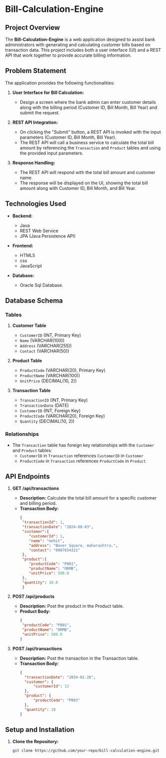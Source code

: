 # Bill-Calculation-Engine

## Project Overview

The **Bill-Calculation-Engine** is a web application designed to assist bank administrators with generating and calculating customer bills based on transaction data. This project includes both a user interface (UI) and a REST API that work together to provide accurate billing information.

## Problem Statement

The application provides the following functionalities:

1. **User Interface for Bill Calculation:**
   - Design a screen where the bank admin can enter customer details along with the billing period (Customer ID, Bill Month, Bill Year) and submit the request.

2. **REST API Integration:**
   - On clicking the "Submit" button, a REST API is invoked with the input parameters (Customer ID, Bill Month, Bill Year).
   - The REST API will call a business service to calculate the total bill amount by referencing the `Transaction` and `Product` tables and using the provided input parameters.

3. **Response Handling:**
   - The REST API will respond with the total bill amount and customer name.
   - The response will be displayed on the UI, showing the total bill amount along with Customer ID, Bill Month, and Bill Year.

## Technologies Used

- **Backend:**
  - Java
  - REST Web Service
  - JPA (Java Persistence API)

- **Frontend:**
  - HTML5
  - css
  - JavaScript

- **Database:**
  - Oracle Sql Database.

## Database Schema

### Tables

1. **Customer Table**
   - `CustomerID` (INT, Primary Key)
   - `Name` (VARCHAR(100))
   - `Address` (VARCHAR(255))
   - `Contact` (VARCHAR(50))

2. **Product Table**
   - `ProductCode` (VARCHAR(20), Primary Key)
   - `ProductName` (VARCHAR(100))
   - `UnitPrice` (DECIMAL(10, 2))

3. **Transaction Table**
   - `TransactionID` (INT, Primary Key)
   - `TransactionDate` (DATE)
   - `CustomerID` (INT, Foreign Key)
   - `ProductCode` (VARCHAR(20), Foreign Key)
   - `Quantity` (DECIMAL(10, 2))

### Relationships

- The `Transaction` table has foreign key relationships with the `Customer` and `Product` tables:
  - `CustomerID` in `Transaction` references `CustomerID` in `Customer`
  - `ProductCode` in `Transaction` references `ProductCode` in `Product`

## API Endpoints

1. **GET /api/transactions**
   - **Description:** Calculate the total bill amount for a specific customer and billing period.
   - **Transaction Body:**
     ```json
     {
      "transactionId": 1,
      "transactionDate": "2024-08-03",
      "customer":{
         "customerId": 1,
         "name": "mohit",
         "address": "Baner Square, maharashtra.",
         "contact": "0987654321"
      },
      "product":{
         "productCode": "P001",
         "productName": "ORMB",
         "unitPrice": 500.0
      },
      "quantity": 10.0
      }
     ```

2. **POST /api/products**
   - **Description:** Post the product in the Product table.
   - **Product Body:**
     ```json
     {
      "productCode": "P001",
      "productName": "ORMB",
      "unitPrice": 500.0
     }
     ```
3. **POST /api/transactions**
   - **Description:** Post the transaction in the Transaction table.
   - **Transaction Body:**
     ```json
     {
       "transactionDate": "2024-01-26",
       "customer": {
           "customerId": 13
       },
       "product": {
           "productCode": "P003"
       },
       "quantity": 10
     }
     ```
 

## Setup and Installation

1. **Clone the Repository:**
   ```bash
   git clone https://github.com/your-repo/bill-calculation-engine.git

